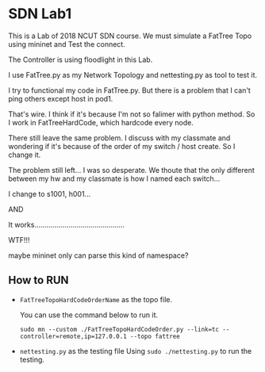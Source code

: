 # SDN Lab1

This is a Lab of 2018 NCUT SDN course. We must simulate a FatTree Topo using mininet and Test the connect.

The Controller is using floodlight in this Lab.

I use FatTree.py as my Network Topology and nettesting.py as tool to test it.

I try to functional my code in FatTree.py. But there is a problem that I can't ping others except host in pod1.

That's wire. I think if it's because I'm not so falimer with python method. So I work in FatTreeHardCode, which hardcode every node.

There still leave the same problem. I discuss with my classmate and wondering if it's because of the order of my switch / host create. So I change it.

The problem still left... I was so desperate. We thoute that the only different between my hw and my classmate is how I named each switch...

I change to s1001, h001...

AND

It works.............................................

WTF!!!

maybe mininet only can parse this kind of namespace?

## How to RUN

- `FatTreeTopoHardCodeOrderName` as the topo file.
    
    You can use the command below to run it.
    
    ```shell
    sudo mn --custom ./FatTreeTopoHardCodeOrder.py --link=tc --controller=remote,ip=127.0.0.1 --topo fattree
    ```
    
- `nettesting.py` as the testing file
    Using `sudo ./nettesting.py` to run the testing.
